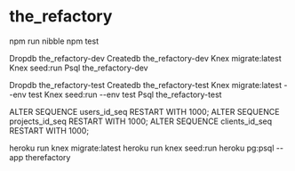 # the_refactory   

  npm run nibble
  npm test  

  Dropdb the_refactory-dev
  Createdb	the_refactory-dev
  Knex migrate:latest
  Knex seed:run
  Psql the_refactory-dev  

  Dropdb the_refactory-test
  Createdb	the_refactory-test
  Knex migrate:latest --env test
  Knex seed:run --env test
  Psql the_refactory-test  

  ALTER SEQUENCE users_id_seq   RESTART WITH 1000;
  ALTER SEQUENCE projects_id_seq RESTART WITH 1000;
  ALTER SEQUENCE clients_id_seq RESTART WITH 1000;

  heroku run knex migrate:latest
  heroku run knex seed:run
  heroku pg:psql --app therefactory

